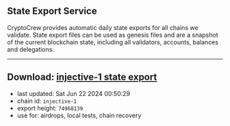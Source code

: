 ## State Export Service
CryptoCrew provides automatic daily state exports for all chains we validate. State export files can be used as genesis files and are a snapshot of the current blockchain state, including all validators, accounts, balances and delegations.

---
**Download: [injective-1 state export](https://dl-eu2.ccvalidators.com/SERVICE/injective/injective-1_export_74968139.json)**
---

- last updated: Sat Jun 22 2024 00:50:29
- chain id: `injective-1`
- export height: `74968139`
- use for: airdrops, local tests, chain recovery

